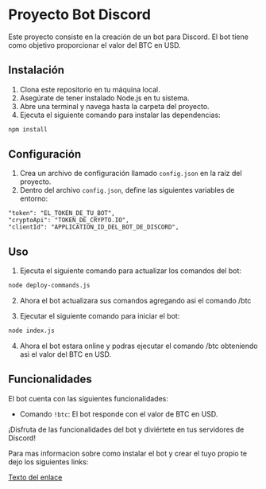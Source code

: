 # Proyecto Bot Discord

Este proyecto consiste en la creación de un bot para Discord. El bot tiene como objetivo proporcionar el valor del BTC en USD.

## Instalación

1. Clona este repositorio en tu máquina local.
2. Asegúrate de tener instalado Node.js en tu sistema.
3. Abre una terminal y navega hasta la carpeta del proyecto.
4. Ejecuta el siguiente comando para instalar las dependencias:

```bash
npm install
```

## Configuración

1. Crea un archivo de configuración llamado `config.json` en la raíz del proyecto.
2. Dentro del archivo `config.json`, define las siguientes variables de entorno:

```plaintext
"token": "EL_TOKEN_DE_TU_BOT",
"cryptoApi": "TOKEN_DE_CRYPTO.IO",
"clientId": "APPLICATION_ID_DEL_BOT_DE_DISCORD",
```

## Uso

1. Ejecuta el siguiente comando para actualizar los comandos del bot:

```bash
node deploy-commands.js
```

2. Ahora el bot actualizara sus comandos agregando asi el comando /btc

3. Ejecutar el siguiente comando para iniciar el bot:

```bash
node index.js
```

4. Ahora el bot estara online y podras ejecutar el comando /btc obteniendo asi el valor del BTC en USD.

## Funcionalidades

El bot cuenta con las siguientes funcionalidades:

- Comando `!btc`: El bot responde con el valor de BTC en USD.

¡Disfruta de las funcionalidades del bot y diviértete en tus servidores de Discord!

Para mas informacion sobre como instalar el bot y crear el tuyo propio te dejo los siguientes links:

[Texto del enlace](https://discordjs.guide/)